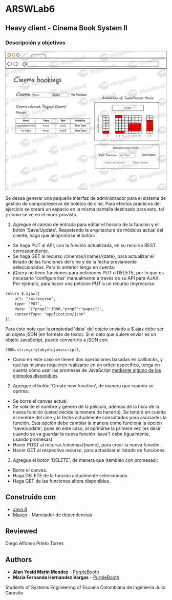 # ARSWLab6

## Heavy client - Cinema Book System II

### Descripción y objetivos

![img](https://github.com/mariahv9/ARSWLab6/blob/master/CINEMA%20II/img/image.png)

Se desea generar una pequeña interfaz de administrador para el sistema de gestión de compra/reserva de boletos de cine. Para efectos prácticos del ejercicio se creará un espacio en la misma pantalla destinado para esto, tal y como se ve en el mock provisto.
1. Agregue el campo de entrada para editar el horario de la función y el botón 'Save/Update'. Respetando la arquitectura de módulos actual del cliente, haga que al oprimirse el botón:
* Se haga PUT al API, con la función actualizada, en su recurso REST correspondiente.
* Se haga GET al recurso /cinemas/{name}/{date}, para actualizar el listado de las funciones del cine y de la fecha previamente seleccionados.
Para lo anterior tenga en cuenta:
* jQuery no tiene funciones para peticiones PUT o DELETE, por lo que es necesario 'configurarlas' manualmente a través de su API para AJAX. Por ejemplo, para hacer una peticion PUT a un recurso /myrecurso:

```
return $.ajax({
    url: "/mirecurso",
    type: 'PUT',
    data: '{"prop1":1000,"prop2":"papas"}',
    contentType: "application/json"
});
```

Para éste note que la propiedad 'data' del objeto enviado a $.ajax debe ser un objeto jSON (en formato de texto). Si el dato que quiere enviar es un objeto JavaScript, puede convertirlo a jSON con:

```
JSON.stringify(objetojavascript),
```

* Como en este caso se tienen dos operaciones basadas en callbacks, y que las mismas requieren realizarse en un orden específico, tenga en cuenta cómo usar las promesas de JavaScript [mediante alguno de los ejemplos disponibles](http://codepen.io/hcadavid/pen/jrwdgK).

2. Agregue el botón 'Create new function', de manera que cuando se oprima:
* Se borre el canvas actual.
* Se solicite el nombre y género de la película, además de la hora de la nueva función (usted decide la manera de hacerlo). Se tendrá en cuenta el nombre del cine y la fecha actualmente consultados para asociarles la función.
Esta opción debe cambiar la manera como funciona la opción 'save/update', pues en este caso, al oprimirse la primera vez (es decir cuando se va guardar la nueva función 'save') debe (igualmente, usando promesas):
* Hacer POST al recurso /cinemas/{name}, para crear la nueva función.
* Hacer GET al respectivo recurso, para actualizar el listado de funciones.
3. Agregue el botón 'DELETE', de manera que (también con promesas):
* Borre el canvas.
* Haga DELETE de la función actualmente seleccionada.
* Haga GET de las funciones ahora disponibles.

## Construido con 

* [Java 8](https://www.java.com/es/about/whatis_java.jsp)
* [Maven](https://maven.apache.org/) - Manejador de dependencias

## Reviewed

Diego Alfonso Prieto Torres

## Authors

* **Alan Yesid Marin Mendez** - [PurpleBooth](https://github.com/Elan-MarMEn)
* **Maria Fernanda Hernandez Vargas** - [PurpleBooth](https://github.com/mariahv9)


Students of Systems Engineering of Escuela Colombiana de Ingenieria Julio Garavito 
